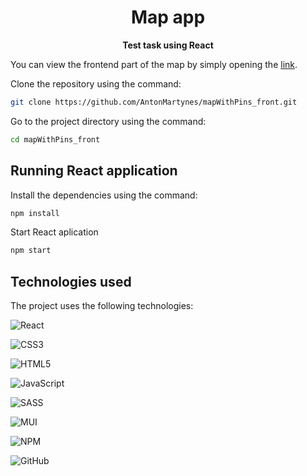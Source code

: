 <!-- Title -->
<h1 align="center">
   Map app
</h1>

<!-- Header -->

<p align="center">
  <b>Test task using React</b>
  <br />
</p>

<!-- Body -->
You can view the frontend part of the map by simply opening the [link](https://antonmartynes.github.io/mapWithPins_front/).
<br/>

Clone the repository using the command:
```sh
git clone https://github.com/AntonMartynes/mapWithPins_front.git
```

Go to the project directory using the command:
```sh
cd mapWithPins_front
```
## Running  React application

Install the dependencies using the command: 
```sh
npm install
```
Start React aplication
```sh
npm start
```
## Technologies used
The project uses the following technologies: 

  ![React](https://img.shields.io/badge/react-%2320232a.svg?style=for-the-badge&logo=react&logoColor=%2361DAFB)
  
  ![CSS3](https://img.shields.io/badge/css3-%231572B6.svg?style=for-the-badge&logo=css3&logoColor=white)
  
  ![HTML5](https://img.shields.io/badge/html5-%23E34F26.svg?style=for-the-badge&logo=html5&logoColor=white)
  
  ![JavaScript](https://img.shields.io/badge/javascript-%23323330.svg?style=for-the-badge&logo=javascript&logoColor=%23F7DF1E)
  
  ![SASS](https://img.shields.io/badge/SASS-hotpink.svg?style=for-the-badge&logo=SASS&logoColor=white)
  
  ![MUI](https://img.shields.io/badge/MUI-%230081CB.svg?style=for-the-badge&logo=mui&logoColor=white)
  
  ![NPM](https://img.shields.io/badge/NPM-%23CB3837.svg?style=for-the-badge&logo=npm&logoColor=white)
  
  ![GitHub](https://img.shields.io/badge/github-%23121011.svg?style=for-the-badge&logo=github&logoColor=white)
  
